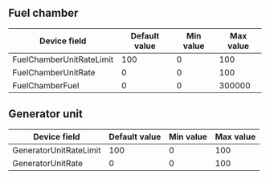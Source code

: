 ## Fuel chamber

| Device field | Default value | Min value | Max value |
| --- | --- | --- | --- |
|FuelChamberUnitRateLimit|100|0|100
|FuelChamberUnitRate|0|0|100
|FuelChamberFuel|0|0|300000

## Generator unit

| Device field | Default value | Min value | Max value |
| --- | --- | --- | --- |
|GeneratorUnitRateLimit|100|0|100
|GeneratorUnitRate|0|0|100